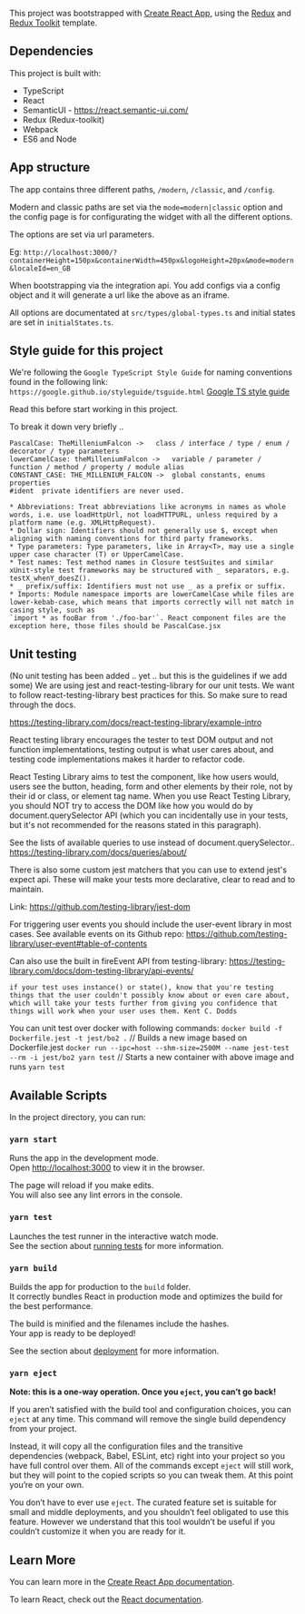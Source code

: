 This project was bootstrapped with [Create React App](https://github.com/facebook/create-react-app), using the [Redux](https://redux.js.org/) and [Redux Toolkit](https://redux-toolkit.js.org/) template.

## Dependencies

This project is built with:

* TypeScript
* React
* SemanticUI - <https://react.semantic-ui.com/>
* Redux (Redux-toolkit)
* Webpack
* ES6 and Node

## App structure

The app contains three different paths, `/modern`, `/classic`, and `/config`.

Modern and classic paths are set via the `mode=modern|classic` option and the config page is for configurating the widget with all the different options.

The options are set via url parameters.

Eg: `http://localhost:3000/?containerHeight=150px&containerWidth=450px&logoHeight=20px&mode=modern&localeId=en_GB`

When bootstrapping via the integration api. You add configs via a config object and it will generate a url like the above as an iframe.

All options are documentated at `src/types/global-types.ts` and initial states are set in `initialStates.ts`.

## Style guide for this project
We're following the `Google TypeScript Style Guide` for naming conventions found in the following link:
`https://google.github.io/styleguide/tsguide.html`
[Google TS style guide](https://google.github.io/styleguide/tsguide.html)

Read this before start working in this project.

To break it down very briefly ..

````
PascalCase: TheMilleniumFalcon ->	class / interface / type / enum / decorator / type parameters
lowerCamelCase: theMilleniumFalcon ->	variable / parameter / function / method / property / module alias
CONSTANT_CASE: THE_MILLENIUM_FALCON ->	global constants, enums properties
#ident	private identifiers are never used.

* Abbreviations: Treat abbreviations like acronyms in names as whole words, i.e. use loadHttpUrl, not loadHTTPURL, unless required by a platform name (e.g. XMLHttpRequest).
* Dollar sign: Identifiers should not generally use $, except when aligning with naming conventions for third party frameworks.
* Type parameters: Type parameters, like in Array<T>, may use a single upper case character (T) or UpperCamelCase.
* Test names: Test method names in Closure testSuites and similar xUnit-style test frameworks may be structured with _ separators, e.g. testX_whenY_doesZ().
* _ prefix/suffix: Identifiers must not use _ as a prefix or suffix.
* Imports: Module namespace imports are lowerCamelCase while files are lower-kebab-case, which means that imports correctly will not match in casing style, such as
`import * as fooBar from './foo-bar'`. React component files are the exception here, those files should be PascalCase.jsx
````

## Unit testing
(No unit testing has been added .. yet .. but this is the guidelines if we add some)
We are using jest and react-testing-library for our unit tests. We want to follow react-testing-library best practices for this. So make sure to read through the docs.

https://testing-library.com/docs/react-testing-library/example-intro

React testing library encourages the tester to test DOM output and not function implementations, testing output is what user cares about, and testing code
implementations makes it harder to refactor code.

React Testing Library aims to test the component, like how users would, users see the button, heading, form and other elements by their role, not by their id or class, or element tag name. When you use React Testing Library, you should NOT try to access the DOM like how you would do by document.querySelector API (which you can incidentally use in your tests, but it's not recommended for the reasons stated in this paragraph).

See the lists of available queries to use instead of document.querySelector..
https://testing-library.com/docs/queries/about/

There is also some custom jest matchers that you can use to extend jest's expect api. These will make your tests more declarative, clear to read and to maintain.

Link:
https://github.com/testing-library/jest-dom

For triggering user events you should include the user-event library in most cases. See available events on its Github repo:
https://github.com/testing-library/user-event#table-of-contents

Can also use the built in fireEvent API from testing-library:
https://testing-library.com/docs/dom-testing-library/api-events/

````
if your test uses instance() or state(), know that you're testing things that the user couldn't possibly know about or even care about, which will take your tests further from giving you confidence that things will work when your user uses them. Kent C. Dodds
````

You can unit test over docker with following commands:
`docker build -f Dockerfile.jest -t jest/bo2 .` // Builds a new image based on Dockerfile.jest
`docker run --ipc=host --shm-size=2500M --name jest-test --rm -i jest/bo2 yarn test` // Starts a new container with above image and runs `yarn test`

## Available Scripts

In the project directory, you can run:

### `yarn start`

Runs the app in the development mode.<br />
Open [http://localhost:3000](http://localhost:3000) to view it in the browser.

The page will reload if you make edits.<br />
You will also see any lint errors in the console.

### `yarn test`

Launches the test runner in the interactive watch mode.<br />
See the section about [running tests](https://facebook.github.io/create-react-app/docs/running-tests) for more information.

### `yarn build`

Builds the app for production to the `build` folder.<br />
It correctly bundles React in production mode and optimizes the build for the best performance.

The build is minified and the filenames include the hashes.<br />
Your app is ready to be deployed!

See the section about [deployment](https://facebook.github.io/create-react-app/docs/deployment) for more information.

### `yarn eject`

**Note: this is a one-way operation. Once you `eject`, you can’t go back!**

If you aren’t satisfied with the build tool and configuration choices, you can `eject` at any time. This command will remove the single build dependency from your project.

Instead, it will copy all the configuration files and the transitive dependencies (webpack, Babel, ESLint, etc) right into your project so you have full control over them. All of the commands except `eject` will still work, but they will point to the copied scripts so you can tweak them. At this point you’re on your own.

You don’t have to ever use `eject`. The curated feature set is suitable for small and middle deployments, and you shouldn’t feel obligated to use this feature. However we understand that this tool wouldn’t be useful if you couldn’t customize it when you are ready for it.

## Learn More

You can learn more in the [Create React App documentation](https://facebook.github.io/create-react-app/docs/getting-started).

To learn React, check out the [React documentation](https://reactjs.org/).
